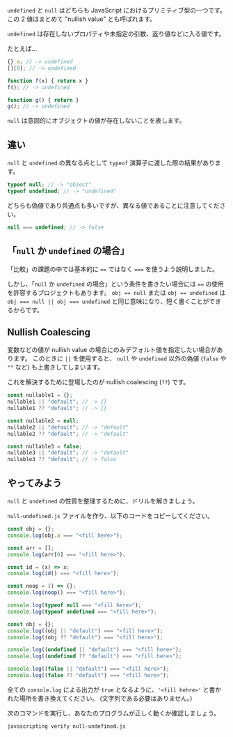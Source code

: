 `undefined` と `null` はどちらも JavaScript におけるプリミティブ型の一つです。
この 2 値はまとめて "nullish value" とも呼ばれます。

`undefined` は存在しないプロパティや未指定の引数、返り値などに入る値です。

たとえば...

```js
{}.a; // -> undefined
[][0]; // -> undefined

function f(x) { return x }
f(); // -> undefined

function g() { return }
g(); // -> undefined
```

`null` は意図的にオブジェクトの値が存在しないことを表します。

## 違い

`null` と `undefined` の異なる点として `typeof` 演算子に渡した際の結果があります。

```js
typeof null; // -> "object"
typeof undefined; // -> "undefined"
```

どちらも偽値であり共通点も多いですが、異なる値であることに注意してください。

```js
null === undefined; // -> false
```

## 「`null` か `undefined` の場合」

「比較」の課題の中では基本的に `==` ではなく `===` を使うよう説明しました。

しかし、「`null` か `undefined` の場合」という条件を書きたい場合には `==` の使用を許容するプロジェクトもあります。
`obj == null` または `obj == undefined` は `obj === null || obj === undefined` と同じ意味になり、短く書くことができるからです。

## Nullish Coalescing

変数などの値が nullish value の場合にのみデフォルト値を指定したい場合があります。
このときに `||` を使用すると、 `null` や `undefined` 以外の偽値 (`false` や `""` など) も上書きしてしまいます。

これを解決するために登場したのが nullish coalescing (`??`) です。

```js
const nullable1 = {};
nullable1 || "default"; // -> {}
nullable1 ?? "default"; // -> {}

const nullable2 = null;
nullable2 || "default"; // -> "default"
nullable2 ?? "default"; // -> "default"

const nullable3 = false;
nullable3 || "default"; // -> "default"
nullable3 ?? "default"; // -> false
```

## やってみよう

`null` と `undefined` の性質を整理するために、ドリルを解きましょう。

`null-undefined.js` ファイルを作り、以下のコードをコピーしてください。

```js
const obj = {};
console.log(obj.a === "<fill here>");

const arr = [];
console.log(arr[0] === "<fill here>");

const id = (x) => x;
console.log(id() === "<fill here>");

const noop = () => {};
console.log(noop() === "<fill here>");

console.log(typeof null === "<fill here>");
console.log(typeof undefined === "<fill here>");

const obj = {};
console.log((obj || "default") === "<fill here>");
console.log((obj ?? "default") === "<fill here>");

console.log((undefined || "default") === "<fill here>");
console.log((undefined ?? "default") === "<fill here>");

console.log((false || "default") === "<fill here>");
console.log((false ?? "default") === "<fill here>");
```

全ての `console.log` による出力が `true` となるように、`'<fill hehre>'` と書かれた場所を書き換えてください。 (文字列である必要はありません。)

次のコマンドを実行し、あなたのプログラムが正しく動くか確認しましょう。

```bash
javascripting verify null-undefined.js
```
